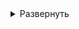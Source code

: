 <!-- # Настройка Terraform для облачного развёртывания виртуальных машин -->

<!-- Настройка Terraform с помощью python-скриптов
Terraform - инструмент автоматизации развертывания облачной инфраструктуры -->

<details>
<summary>Развернуть</summary>   


1. Запуск файла update_meta.py из директории Terraform (где main.tf) для создания/обновления файла meta.txt  

    - Файлы с публичными и приватными SSH-ключами создаются в папке ~/.ssh автоматически, при сборке образа и запуске нового контейнера  

      Если необходимо использовать те, же ключи, что и на другой, уже развернутой ВМ, то их нужно оттуда вручную скопировать на новую ВМ и запустить скрипт

2. Файлы main.tf, output.tf, providers.tf, terraform.tfstate уже сконфигурированы. Ничего менять не нужно.
3. Основные команды для запуска Terraform  

       # Проверка синтаксиса всех файлов формата tf  
       terraform validate

       # Планирование и проверка того, что будет сделано Terraform  
       terraform plan

       # Начало работы и деплоя Terraform.
       # -auto-approve используется для автоматического подтверждения действия  
       terraform apply -auto-approve

       # Удаление всех созданных ресурсов
       terraform destroy -auto-approve

       # Остановка созданных ресурсов
       # Получение списка ВМ
       yc compute instance list
       # Остановка нужной ВМ
       yc compute instance stop --id <instance-id> 

       # Пересоздание ресурса
       # terraform taint помечает ресурс как "поврежденный"
       terraform taint 'yandex_compute_instance.group<НОМЕР ГРУППЫ>["vm-<НОМЕР ВМ>"]'


</details>
